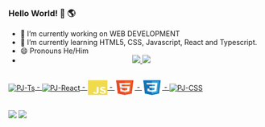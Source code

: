 ### Hello World! 👋 🌎

<!--
**PauloJunior10/PauloJunior10** is a ✨ _special_ ✨ repository because its `README.md` (this file) appears on your GitHub profile.

Here are some ideas to get you started: -->

- 🔭 I’m currently working on WEB DEVELOPMENT
- 🌱 I’m currently learning  HTML5, CSS, Javascript, React and Typescript.
- 😄 Pronouns He/Him
- <div align="center">
  <a href="https://github.com/PauloJunior10">
  <img height="180em" src="https://github-readme-stats.vercel.app/api?username=PauloJunior10&show_icons=true&theme=chartreuse-dark&include_all_commits=true&count_private=true"/>
  <img height="180em" src="https://github-readme-stats.vercel.app/api/top-langs/?username=PauloJunior10&layout=compact&langs_count=7&theme=chartreuse-dark"/>
 
</div>
  <div style="display: inline_block"><br>
  <img align="center" alt="PJ-Ts" height="30" width="40" src="https://cdn.jsdelivr.net/gh/devicons/devicon/icons/typescript/typescript-original.svg"> -
  <img align="center" alt="PJ-React" height="30" width="35" src="https://upload.wikimedia.org/wikipedia/commons/thumb/a/a7/React-icon.svg/1200px-React-icon.svg.png"> - 
  <img align="center" alt="PJ-Js" height="30" width="40" src="https://raw.githubusercontent.com/devicons/devicon/master/icons/javascript/javascript-plain.svg"> -
  <img align="center" alt="PJ-HTML" height="30" width="40" src="https://raw.githubusercontent.com/devicons/devicon/master/icons/html5/html5-original.svg"> -
  <img align="center" alt="PJ-CSS" height="30" width="40" src="https://raw.githubusercontent.com/devicons/devicon/master/icons/css3/css3-original.svg"> -
  <img align="center" alt="PJ-CSS" height="40" width="40" src="https://cdn.jsdelivr.net/gh/devicons/devicon/icons/mysql/mysql-original-wordmark.svg">
  
</div>
  
  ##
<a href="https://www.linkedin.com/in/paulojunior10/" target="_blank"><img src="https://img.shields.io/badge/-LinkedIn-%230077B5?style=for-the-badge&logo=linkedin&logoColor=white" target="_blank"></a>
<a href="mailto:paulojunior.jr10@gmail.com"><img src="https://img.shields.io/badge/Gmail-D14836?style=for-the-badge&logo=gmail&logoColor=white" target="_blank"></a>
